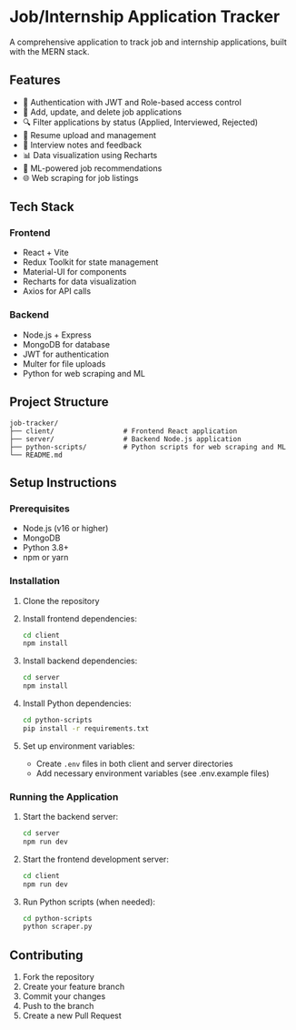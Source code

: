 # Job/Internship Application Tracker

A comprehensive application to track job and internship applications, built with the MERN stack.

## Features

- 🔐 Authentication with JWT and Role-based access control
- 📝 Add, update, and delete job applications
- 🔍 Filter applications by status (Applied, Interviewed, Rejected)
- 📄 Resume upload and management
- 📓 Interview notes and feedback
- 📊 Data visualization using Recharts
- 🤖 ML-powered job recommendations
- 🌐 Web scraping for job listings

## Tech Stack

### Frontend
- React + Vite
- Redux Toolkit for state management
- Material-UI for components
- Recharts for data visualization
- Axios for API calls

### Backend
- Node.js + Express
- MongoDB for database
- JWT for authentication
- Multer for file uploads
- Python for web scraping and ML

## Project Structure

```
job-tracker/
├── client/                 # Frontend React application
├── server/                 # Backend Node.js application
├── python-scripts/         # Python scripts for web scraping and ML
└── README.md
```

## Setup Instructions

### Prerequisites
- Node.js (v16 or higher)
- MongoDB
- Python 3.8+
- npm or yarn

### Installation

1. Clone the repository
2. Install frontend dependencies:
   ```bash
   cd client
   npm install
   ```

3. Install backend dependencies:
   ```bash
   cd server
   npm install
   ```

4. Install Python dependencies:
   ```bash
   cd python-scripts
   pip install -r requirements.txt
   ```

5. Set up environment variables:
   - Create `.env` files in both client and server directories
   - Add necessary environment variables (see .env.example files)

### Running the Application

1. Start the backend server:
   ```bash
   cd server
   npm run dev
   ```

2. Start the frontend development server:
   ```bash
   cd client
   npm run dev
   ```

3. Run Python scripts (when needed):
   ```bash
   cd python-scripts
   python scraper.py
   ```

## Contributing

1. Fork the repository
2. Create your feature branch
3. Commit your changes
4. Push to the branch
5. Create a new Pull Request 